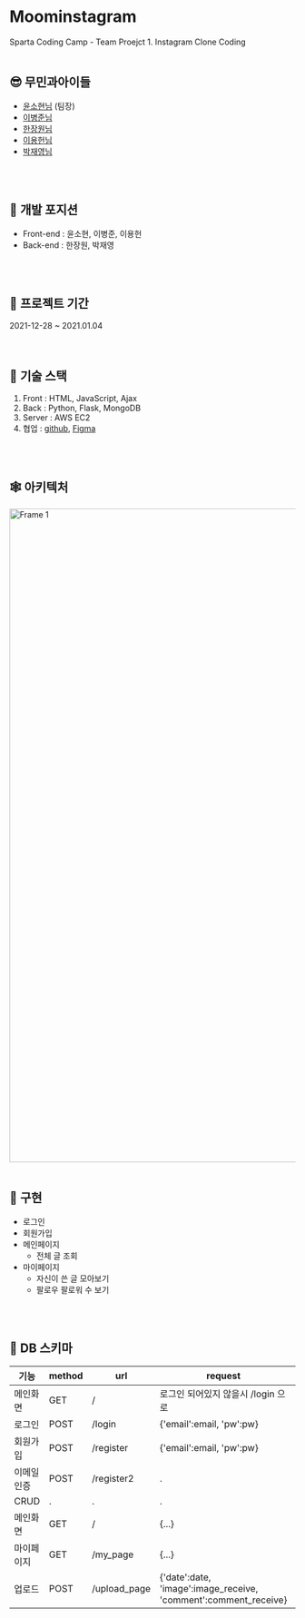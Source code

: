 # Moominstagram

Sparta Coding Camp - Team Proejct 1. Instagram Clone Coding
<br>
<br>

## 😎 무민과아이들 
* [윤소현님](https://github.com/YoonSeohyeon) (팀장)
* [이병준님](https://github.com/dugadak)
* [한장원님](https://github.com/HANJANGWON)
* [이용헌님](https://github.com/yongheon-Lee)
* [박재영님](https://github.com/devjcode)  

<br>
<br>

## 🦴 개발 포지션
+ Front-end : 윤소현, 이병준, 이용헌
+ Back-end : 한장원, 박재영  

<br>
<br>

## 📆 프로젝트 기간
2021-12-28 ~ 2021.01.04  
<br>
<br>
## 🤖 기술 스택
1. Front : HTML, JavaScript, Ajax
2. Back : Python, Flask, MongoDB
3. Server : AWS EC2
4. 협업 : [github](https://github.com/MoominAndChildrenTeam/), [Figma](https://www.figma.com/file/bxfXRmb2SybXbWdoB3PudW/%EB%AC%B4%EB%AF%BC?node-id=0%3A1)

<br>
<br>

## 🕸 아키텍처  
<img width="1152" alt="Frame 1" src="https://user-images.githubusercontent.com/87844396/147567865-c06f25c0-dfbc-499d-bc5c-7957a1ab35ef.png">
<br>
<br>

## 🙉 구현
- 로그인
- 회원가입
- 메인페이지
  + 전체 글 조회
- 마이페이지
  + 자신이 쓴 글 모아보기
  + 팔로우 팔로워 수 보기  

<br>
<br>

## 🎈 DB 스키마  
|기능|method|url|request|response|
|---|---|---|---|---|
|메인화면|GET|/|로그인 되어있지 않을시 /login 으로|
|로그인|POST|/login|{'email':email, 'pw':pw}|
|회원가입|POST|/register|{'email':email, 'pw':pw}||
|이메일인증|POST|/register2|.|.|
|CRUD|.|.|.|.|
|메인화면|GET|/|{...}|
|마이페이지|GET|/my_page|{...}|
|업로드|POST|/upload_page|{'date':date, 'image':image_receive, 'comment':comment_receive}|
<br>
<br>


